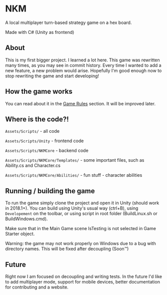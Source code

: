 # NKM

A local multiplayer turn-based strategy game on a hex board.

Made with C# (Unity as frontend)

## About

This is my first bigger project. I learned a lot here.
This game was rewritten many times, as you may see in commit history.
Every time I wanted to add a new feature, a new problem would arise.
Hopefully I'm good enough now to stop rewriting the game and start developing!

## How the game works

You can read about it in the [Game Rules](https://github.com/tojatos/NKM/blob/master/docs/GameRules.md) section.
It will be improved later.

## Where is the code?!

`Assets/Scripts/` - all code

`Assets/Scripts/Unity` - frontend code

`Assets/Scripts/NKMCore` - backend code

`Assets/Scripts/NKMCore/Templates/` - some important files, such as Ability.cs and Character.cs

`Assets/Scripts/NKMCore/Abilities/` - fun stuff - character abilities

## Running / building the game

To run the game simply clone the project and open it in Unity (should work in 2018.1+).
You can build using Unity's usual way (ctrl+B), using `Developement` on the toolbar, or using script in root folder (BuildLinux.sh or BuildWindows.cmd).

Make sure that in the Main Game scene IsTesting is not selected in Game Starter object.

Warning: the game may not work properly on Windows due to a bug with directory names. This will be fixed after decoupling (Soon&trade;)

## Future

Right now I am focused on decoupling and writing tests.
In the future I'd like to add multiplayer mode, support for mobile devices, better documentation for contributing and a website.
